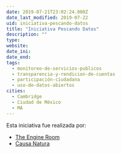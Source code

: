 ```yaml
---
date: 2019-07-21T23:02:24.000Z
date_last_modified: 2019-07-22
uid: iniciativa-pescando-datos
title: "Iniciativa Pescando Datos"
description: ""
type: 
website: 
date_ini: 
date_end: 
tags:
  - monitoreo-de-servicios-publicos
  - transparencia-y-rendicion-de-cuentas
  - participación-ciudadana
  - uso-de-datos-abiertos
cities: 
  - Cambridge
  - Ciudad de México
  - MA
---
```


Esta iniciativa fue realizada por:

- [The Engine Room](/organizaciones/the-engine-room)
- [Causa Natura](/organizaciones/causa-natura)
